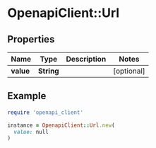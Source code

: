 # OpenapiClient::Url

## Properties

| Name | Type | Description | Notes |
| ---- | ---- | ----------- | ----- |
| **value** | **String** |  | [optional] |

## Example

```ruby
require 'openapi_client'

instance = OpenapiClient::Url.new(
  value: null
)
```

